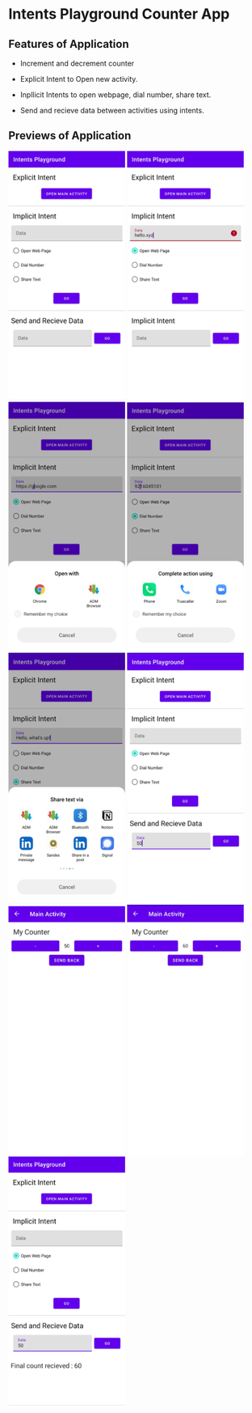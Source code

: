 # Intents Playground Counter App

## Features of Application

- Increment and decrement counter

- Explicit Intent to Open new activity.

- Inpllicit Intents to open webpage, dial number, share text.

- Send and recieve data between activities using intents.

## Previews  of Application

<img title="" src="https://github.com/patelsneh18/storage/blob/main/CounterApp/IntentPlayground.jpg" alt="" width="231"> <img title="" src="https://github.com/patelsneh18/storage/blob/main/CounterApp/InvalidWebError.jpg" alt="" width="231"> <img title="" src="https://github.com/patelsneh18/storage/blob/main/CounterApp/WebPage.jpg" alt="" width="231">
<img title="" src="https://github.com/patelsneh18/storage/blob/main/CounterApp/Dial.jpg" alt="" width="231"> <img title="" src="https://github.com/patelsneh18/storage/blob/main/CounterApp/ShareText.jpg" alt="" width="231"> <img title="" src="https://github.com/patelsneh18/storage/blob/main/CounterApp/Send50.jpg" alt="" width="231">
<img title="" src="https://github.com/patelsneh18/storage/blob/main/CounterApp/Rec50.jpg" alt="" width="231"> <img title="" src="https://github.com/patelsneh18/storage/blob/main/CounterApp/SendBack60.jpg" alt="" width="231"> <img title="" src="https://github.com/patelsneh18/storage/blob/main/CounterApp/Recieve60.jpg" alt="" width="231">
